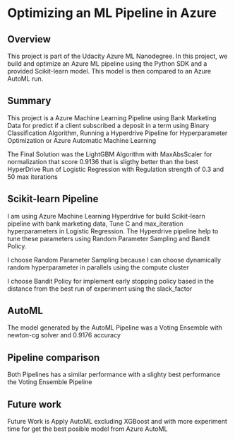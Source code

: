 # Optimizing an ML Pipeline in Azure

## Overview
This project is part of the Udacity Azure ML Nanodegree.
In this project, we build and optimize an Azure ML pipeline using the Python SDK and a provided Scikit-learn model.
This model is then compared to an Azure AutoML run.

## Summary
This project is a Azure Machine Learning Pipeline using Bank Marketing Data for predict if a client 
subscribed a deposit in a term using Binary Classification Algorithm, Running a Hyperdrive Pipeline
for Hyperparameter Optimization or Azure Automatic Machine Learning

The Final Solution was the LightGBM Algorithm with MaxAbsScaler for normalization that score 0.9136
that is sligthy better than the best HyperDrive Run of Logistic Regression with Regulation strength 
of 0.3 and 50 max iterations

## Scikit-learn Pipeline
I am using Azure Machine Learning Hyperdrive for build Scikit-learn pipeline with bank marketing data, 
Tune C and max_iteration hyperparameters in Logistic Regression. The Hyperdrive pipeline help to tune
these parameters using Random Parameter Sampling and Bandit Policy.

I choose Random Parameter Sampling because I can choose dynamically random hyperparameter in parallels 
using the compute cluster

I choose Bandit Policy for implement early stopping policy based in the distance from 
the best run of experiment using the slack_factor

## AutoML
The model generated by the AutoML Pipeline was a Voting Ensemble with newton-cg solver and 0.9176 accuracy
## Pipeline comparison
Both Pipelines has a similar performance with a slighty best performance the Voting Ensemble Pipeline

## Future work
Future Work is Apply AutoML excluding XGBoost and with more experiment time for get the best posible model from Azure AutoML


